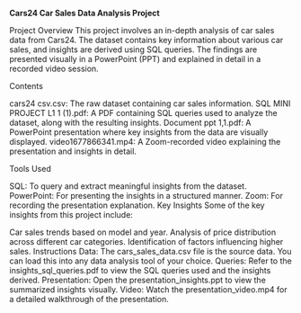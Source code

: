 **Cars24 Car Sales Data Analysis Project**

Project Overview
This project involves an in-depth analysis of car sales data from Cars24. The dataset contains key information about various car sales, and insights are derived using SQL queries. The findings are presented visually in a PowerPoint (PPT) and explained in detail in a recorded video session.

Contents

cars24 csv.csv: The raw dataset containing car sales information.
SQL MINI PROJECT L1 1 (1).pdf: A PDF containing SQL queries used to analyze the dataset, along with the resulting insights.
Document ppt 1,1.pdf: A PowerPoint presentation where key insights from the data are visually displayed.
video1677866341.mp4: A Zoom-recorded video explaining the presentation and insights in detail.

Tools Used

SQL: To query and extract meaningful insights from the dataset.
PowerPoint: For presenting the insights in a structured manner.
Zoom: For recording the presentation explanation.
Key Insights
Some of the key insights from this project include:

Car sales trends based on model and year.
Analysis of price distribution across different car categories.
Identification of factors influencing higher sales.
Instructions
Data: The cars_sales_data.csv file is the source data. You can load this into any data analysis tool of your choice.
Queries: Refer to the insights_sql_queries.pdf to view the SQL queries used and the insights derived.
Presentation: Open the presentation_insights.ppt to view the summarized insights visually.
Video: Watch the presentation_video.mp4 for a detailed walkthrough of the presentation.
